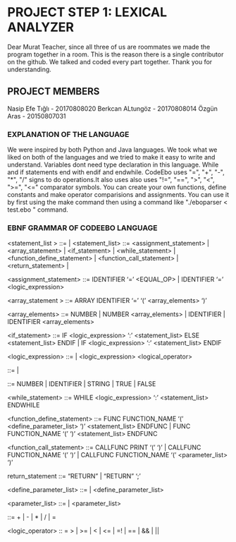 # PROJECT STEP 1: LEXICAL ANALYZER
Dear Murat Teacher, since all three of us are roommates we made the program together in a room. This is the reason there is a single contributor on the github. We talked and coded every part together. Thank you for understanding.

## PROJECT MEMBERS
Nasip Efe Tığlı - 20170808020
Berkcan ALtungöz - 20170808014
Özgün Aras - 20150807031
### EXPLANATION OF THE LANGUAGE ###

We were inspired by both Python and Java languages. We took what we liked on both of the languages and we tried to make it easy to write and understand. Variables dont need type declaration in this language. While and if statements end with endif and endwhile. CodeEbo uses "=", "+", "-", "*", "/" signs to do operations.It also uses also uses "!=", "==", ">", "<", ">=", "<=" comparator symbols. You can create your own functions, define constants and make operator comparisions and assignments. You can use it by first using the make command then using a command like "./eboparser < test.ebo " command. 

### EBNF GRAMMAR OF CODEEBO LANGUAGE ###
<statement_list >  ::=  <statement>  |  <statement_list> <statement> 
<statement>  ::=  <assignment_statement>
|  <array_statement>
|  <if_statement>
|  <while_statement>
|  <function_define_statement>
|  <function_call_statement>
|  <return_statement>
|  <expression>

<assignment_statement>  ::=  IDENTIFIER  ‘=’ <EQUAL_OP> <expression> 
  |  IDENTIFIER ‘=’ <logic_expression> 

<array_statement >  ::=  ARRAY IDENTIFIER ‘=’  ‘(’  <array_elements>  ‘)’

<array_elements>  ::=  NUMBER  |  NUMBER  <array_elements>
|  IDENTIFIER  |  IDENTIFIER  <array_elements>

<if_statement>  ::=  IF <logic_expression> ‘:’ <statement_list> ELSE <statement_list> ENDIF
                            | IF <logic_expression> ‘:’ <statement_list> ENDIF

<logic_expression>  ::=  <term>  | <logic_expression> <logical_operator> <term> 
                            
<expression>  ::=  <term>  | <expression> <operator> <term>

<term>  ::=  NUMBER  | IDENTIFIER  | STRING  | TRUE  | FALSE

<while_statement>   ::=   WHILE <logic_expression> ‘:’ <statement_list> ENDWHILE

<function_define_statement>   ::=   FUNC FUNCTION_NAME ‘(’ <define_parameter_list> ‘)’ <statement_list> ENDFUNC 
|  FUNC FUNCTION_NAME ‘(’ ‘)’ <statement_list> ENDFUNC

<function_call_statement>  ::=   CALLFUNC PRINT ‘(’ <expression> ‘)’
           |   CALLFUNC FUNCTION_NAME ‘(’  ‘)’
           |   CALLFUNC FUNCTION_NAME ‘(’  <parameter_list>  ‘)’

return_statement  ::=  “RETURN” <expression>  |  “RETURN”  ‘;’

<define_parameter_list>  ::=  <term>  |  <term> <define_parameter_list>

<parameter_list>  ::=  <term>  |  <term> <parameter_list>

<operator>  ::=  +  |  -  |  *  |   /  |  = 

<logic_operator>  ::  =  >  |  >=  |  <  |  <=  |  =!  |  ==  |  &&  |  ||
